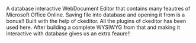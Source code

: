 A database interactive WebDocument Editor that contains many feautres of Microsoft Office Online. Saving file into database and opening it from is a bonus!! Built with the help of ckeditor. All the plugins of ckeditor has been used here. After building a complete WYSIWYG from that and making it interactive with database gives us an extra feaure!!

